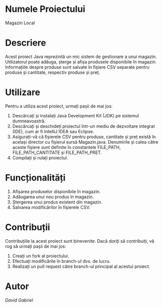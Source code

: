 # Numele Proiectului
Magazin Local

# Descriere
Acest proiect Java reprezintă un mic sistem de gestionare a unui magazin. Utilizatorul poate adăuga, șterge și afișa produsele disponibile în magazin. Informațiile despre produse sunt salvate în fișiere CSV separate pentru produse și cantitate, respectiv produse și preț.

# Utilizare
Pentru a utiliza acest proiect, urmați pașii de mai jos:

1. Descărcați și instalați Java Development Kit (JDK) pe sistemul dumneavoastră.
2. Descărcați și deschideți proiectul într-un mediu de dezvoltare integrat (IDE), cum ar fi IntelliJ IDEA sau Eclipse.
3. Asigurați-vă că fișierele CSV pentru produse, cantitate și preț există în același director cu fișierul sursă Magazin.java. Denumirile și calea către aceste fișiere sunt definite în constantele FILE_PATH, FILE_PATH_CANTITATE și FILE_PATH_PRET.
4. Compilați și rulați proiectul.

# Funcționalități

1. Afișarea produselor disponibile în magazin.
2. Adăugarea unui nou produs în magazin.
3. Ștergerea unui produs existent din magazin.
4. Salvarea modificărilor în fișierele CSV.

# Contribuții
Contribuțiile la acest proiect sunt binevenite. Dacă doriți să contribuiți, vă rog să urmați pașii de mai jos:

1. Creați un fork al proiectului.
2. Efectuați modificările în branch-ul dvs. de lucru.
3. Realizați un pull request către branch-ul principal al acestui proiect.

# Autor
*David Gabriel*
